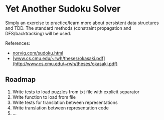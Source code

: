 
Yet Another Sudoku Solver
===================================================

Simply an exercise to practice/learn more about persistent
data structures and TDD. The standard methods (constraint
propagation and DFS/backtracking) will be used.

References:
* [norvig.com/sudoku.html](http://norvig.com/sudoku.html)
* [www.cs.cmu.edu/~rwh/theses/okasaki.pdf](http://www.cs.cmu.edu/~rwh/theses/okasaki.pdf)

Roadmap
---------------------------------------------------
1. Write tests to load puzzles from txt file with explicit separator
2. Write function to load from file
3. Write tests for translation between representations
4. Write translation between representation code
5. ...

